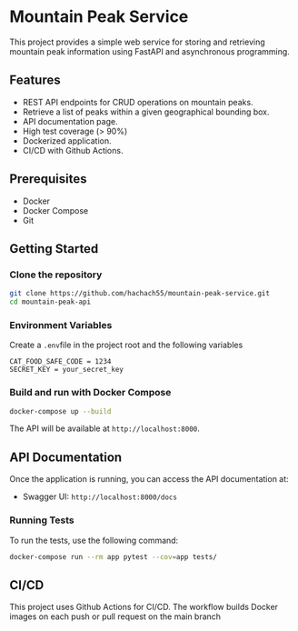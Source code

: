 # Mountain Peak Service

This project provides a simple web service for storing and retrieving mountain peak information using FastAPI and asynchronous programming.

## Features

- REST API endpoints for CRUD operations on mountain peaks.
- Retrieve a list of peaks within a given geographical bounding box.
- API documentation page.
- High test coverage (> 90%)
- Dockerized application.
- CI/CD with Github Actions.

## Prerequisites

- Docker
- Docker Compose
- Git

## Getting Started

### Clone the repository
```bash
git clone https://github.com/hachach55/mountain-peak-service.git
cd mountain-peak-api
```
### Environment Variables
Create a ```.env```file in the project root and the following variables
```
CAT_FOOD_SAFE_CODE = 1234
SECRET_KEY = your_secret_key
```

### Build and run with Docker Compose
```bash
docker-compose up --build
```

The API will be available at
```http://localhost:8000```.

## API Documentation

Once the application is running, you can access the API documentation at:
- Swagger UI: ```http://localhost:8000/docs```

### Running Tests

To run the tests, use the following command:
```bash
docker-compose run --rm app pytest --cov=app tests/
```

## CI/CD
This project uses Github Actions for CI/CD. The workflow builds Docker images on each push or pull request on the main branch

